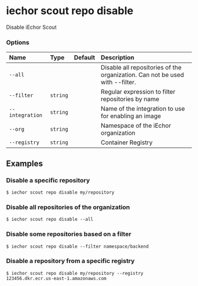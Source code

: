 # iechor scout repo disable

<!---MARKER_GEN_START-->
Disable iEchor Scout

### Options

| Name            | Type     | Default | Description                                                                  |
|:----------------|:---------|:--------|:-----------------------------------------------------------------------------|
| `--all`         |          |         | Disable all repositories of the organization. Can not be used with --filter. |
| `--filter`      | `string` |         | Regular expression to filter repositories by name                            |
| `--integration` | `string` |         | Name of the integration to use for enabling an image                         |
| `--org`         | `string` |         | Namespace of the iEchor organization                                         |
| `--registry`    | `string` |         | Container Registry                                                           |


<!---MARKER_GEN_END-->

## Examples

### Disable a specific repository

```console
$ iechor scout repo disable my/repository
```

### Disable all repositories of the organization

```console
$ iechor scout repo disable --all
```

### Disable some repositories based on a filter

```console
$ iechor scout repo disable --filter namespace/backend
```

### Disable a repository from a specific registry

```console
$ iechor scout repo disable my/repository --registry 123456.dkr.ecr.us-east-1.amazonaws.com
```

